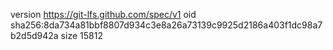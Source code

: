 version https://git-lfs.github.com/spec/v1
oid sha256:8da734a81bbf8807d934c3e8a26a73139c9925d2186a403f1dc98a7b2d5d942a
size 15812
